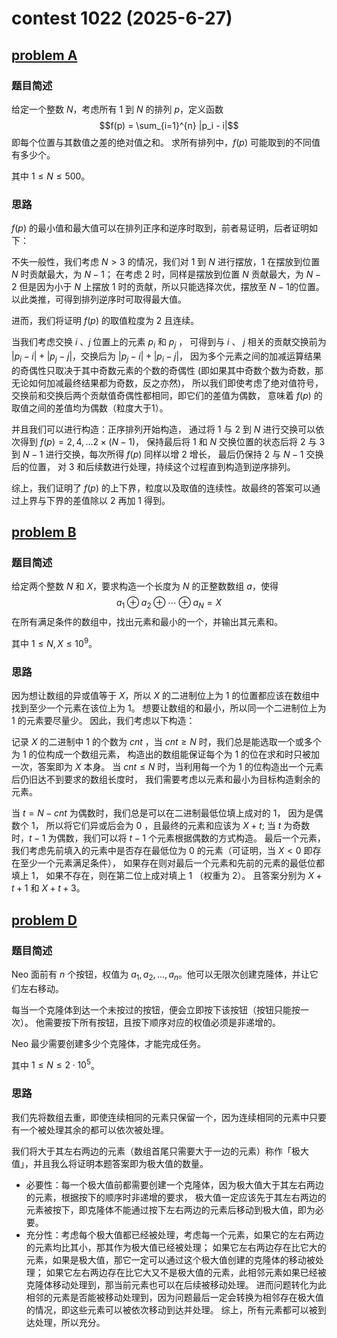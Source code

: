 # contest 1022 (2025-6-27)

## [problem A](https://codeforces.com/contest/2108/problem/A)

### 题目简述

给定一个整数 $N$，考虑所有 $1$ 到 $N$ 的排列 $p$，定义函数
$$f(p) = \sum_{i=1}^{n} |p_i - i|$$
即每个位置与其数值之差的绝对值之和。
求所有排列中，$f(p)$ 可能取到的不同值有多少个。

其中 $1 \leq N \leq 500$。

### 思路

$f(p)$ 的最小值和最大值可以在排列正序和逆序时取到，前者易证明，后者证明如下：

不失一般性，我们考虑 $N > 3$ 的情况，我们对 1 到 $N$ 进行摆放，1 在摆放到位置 $N$ 时贡献最大，为 $N - 1$；
在考虑 2 时，同样是摆放到位置 $N$ 贡献最大，为 $N - 2$ 但是因为小于 $N$ 上摆放 1 时的贡献，所以只能选择次优，摆放至 $N - 1$的位置。
以此类推，可得到排列逆序时可取得最大值。

进而，我们将证明 $f(p)$ 的取值粒度为 2 且连续。

当我们考虑交换 $i$ 、$j$ 位置上的元素 $p_i$ 和 $p_j$ ，
可得到与 $i$ 、 $j$ 相关的贡献交换前为 $|p_i - i| + |p_j - j|$，交换后为 $|p_j - i| + |p_i - j|$，
因为多个元素之间的加减运算结果的奇偶性只取决于其中奇数元素的个数的奇偶性
(即如果其中奇数个数为奇数，那无论如何加减最终结果都为奇数，反之亦然)，
所以我们即使考虑了绝对值符号，交换前和交换后两个贡献值奇偶性都相同，即它们的差值为偶数，
意味着 $f(p)$ 的取值之间的差值均为偶数（粒度大于1）。

并且我们可以进行构造：正序排列开始构造，
通过将 1 与 2 到 $N$ 进行交换可以依次得到 $f(p) = 2, 4, \dots 2 \times (N - 1)$，
保持最后将 1 和 $N$ 交换位置的状态后将 2 与 3 到 $N - 1$ 进行交换，每次所得 $f(p)$ 同样以增 2 增长，
最后仍保持 2 与 $N - 1$ 交换后的位置，
对 3 和后续数进行处理，持续这个过程直到构造到逆序排列。

综上，我们证明了 $f(p)$ 的上下界，粒度以及取值的连续性。故最终的答案可以通过上界与下界的差值除以 2 再加 1 得到。

## [problem B](https://codeforces.com/contest/2108/problem/B)

### 题目简述

给定两个整数 $N$ 和 $X$，要求构造一个长度为 $N$ 的正整数数组 $a$，使得
$$a_1 \oplus a_2 \oplus \cdots \oplus a_N = X$$
在所有满足条件的数组中，找出元素和最小的一个，并输出其元素和。

其中 $1 \leq N, X \leq 10^9$。

### 思路

因为想让数组的异或值等于 $X$，所以 $X$ 的二进制位上为 1 的位置都应该在数组中找到至少一个元素在该位上为 1。
想要让数组的和最小，所以同一个二进制位上为 1 的元素要尽量少。
因此，我们考虑以下构造：

记录 $X$ 的二进制中 1 的个数为 $cnt$ ，当 $cnt \geq N$ 时，我们总是能选取一个或多个为 1 的位构成一个数组元素，
构造出的数组能保证每个为 1 的位在求和时只被加一次，答案即为 $X$ 本身。
当 $cnt \leq N$ 时，当利用每一个为 1 的位构造出一个元素后仍旧达不到要求的数组长度时，
我们需要考虑以元素和最小为目标构造剩余的元素。

当 $t = N - cnt$ 为偶数时，我们总是可以在二进制最低位填上成对的 1，
因为是偶数个 1， 所以将它们异或后会为 0 ，且最终的元素和应该为 $X + t$;
当 $t$ 为奇数时，$t - 1$ 为偶数，我们可以将 $t - 1$ 个元素根据偶数的方式构造。
最后一个元素，我们考虑先前填入的元素中是否存在最低位为 0 的元素（可证明，当 $X < 0$ 即存在至少一个元素满足条件），
如果存在则对最后一个元素和先前的元素的最低位都填上 1， 如果不存在，则在第二位上成对填上 1 （权重为 2）。
且答案分别为 $X + t + 1$ 和 $X + t + 3$。

## [problem D](https://codeforces.com/contest/2108/problem/D)

### 题目简述

Neo 面前有 $n$ 个按钮，权值为 $a_1, a_2, \dots, a_n$。他可以无限次创建克隆体，并让它们左右移动。

每当一个克隆体到达一个未按过的按钮，便会立即按下该按钮（按钮只能按一次）。
他需要按下所有按钮，且按下顺序对应的权值必须是非递增的。

Neo 最少需要创建多少个克隆体，才能完成任务。

其中 $1 \leq N \leq 2 \cdot 10^5$。

### 思路

我们先将数组去重，即使连续相同的元素只保留一个，因为连续相同的元素中只要有一个被处理其余的都可以依次被处理。

我们将大于其左右两边的元素（数组首尾只需要大于一边的元素）称作「极大值」，并且我么将证明本题答案即为极大值的数量。

* 必要性：每一个极大值前都需要创建一个克隆体，因为极大值大于其左右两边的元素，根据按下的顺序时非递增的要求，
极大值一定应该先于其左右两边的元素被按下，即克隆体不能通过按下左右两边的元素后移动到极大值，即为必要。
* 充分性：考虑每个极大值都已经被处理，考虑每一个元素，如果它的左右两边的元素均比其小，那其作为极大值已经被处理；
如果它左右两边存在比它大的元素，如果是极大值，那它一定可以通过这个极大值创建的克隆体的移动被处理；
如果它左右两边存在比它大又不是极大值的元素，此相邻元素如果已经被克隆体移动处理到，那当前元素也可以在后续被移动处理。
进而问题转化为此相邻的元素是否能被移动处理到，因为问题最后一定会转换为相邻存在极大值的情况，即这些元素可以被依次移动到达并处理。
综上，所有元素都可以被到达处理，所以充分。
